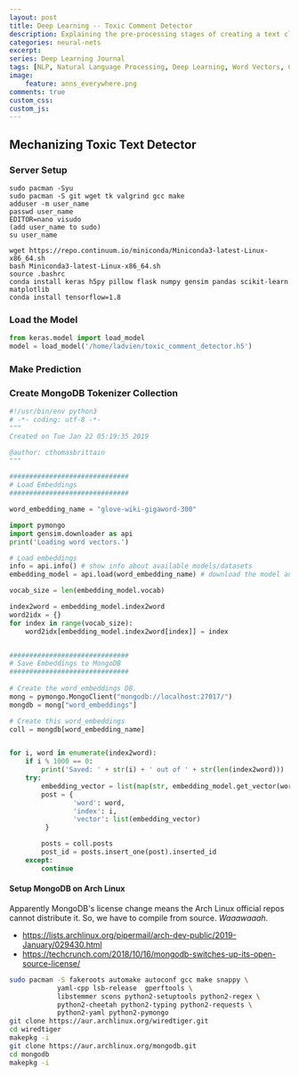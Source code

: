 ```yaml
---
layout: post
title: Deep Learning -- Toxic Comment Detector
description: Explaining the pre-processing stages of creating a text classification neural network.
categories: neural-nets
excerpt:
series: Deep Learning Journal
tags: [NLP, Natural Language Processing, Deep Learning, Word Vectors, Convolutional Neural Networks]
image: 
    feature: anns_everywhere.png
comments: true
custom_css: 
custom_js: 
---
```


## Mechanizing Toxic Text Detector


### Server Setup

```
sudo pacman -Syu
sudo pacman -S git wget tk valgrind gcc make
adduser -m user_name
passwd user_name
EDITOR=nano visudo
(add user_name to sudo)
su user_name

wget https://repo.continuum.io/miniconda/Miniconda3-latest-Linux-x86_64.sh
bash Miniconda3-latest-Linux-x86_64.sh
source .bashrc
conda install keras h5py pillow flask numpy gensim pandas scikit-learn matplotlib
conda install tensorflow=1.8
```

### Load the Model
```python
from keras.model import load_model
model = load_model('/home/ladvien/toxic_comment_detector.h5')
```
### Make Prediction


### Create MongoDB Tokenizer Collection

```python
#!/usr/bin/env python3
# -*- coding: utf-8 -*-
"""
Created on Tue Jan 22 05:19:35 2019

@author: cthomasbrittain
"""

##############################
# Load Embeddings
##############################

word_embedding_name = "glove-wiki-gigaword-300"

import pymongo
import gensim.downloader as api
print('Loading word vectors.')

# Load embeddings
info = api.info() # show info about available models/datasets
embedding_model = api.load(word_embedding_name) # download the model and return as object ready for use

vocab_size = len(embedding_model.vocab)

index2word = embedding_model.index2word
word2idx = {}
for index in range(vocab_size):
    word2idx[embedding_model.index2word[index]] = index


##############################
# Save Embeddings to MongoDB
##############################
    
# Create the word_embeddings DB.
mong = pymongo.MongoClient("mongodb://localhost:27017/")
mongdb = mong["word_embeddings"]

# Create this word_embeddings 
coll = mongdb[word_embedding_name]


for i, word in enumerate(index2word):
    if i % 1000 == 0:
        print('Saved: ' + str(i) + ' out of ' + str(len(index2word)))
    try:
        embedding_vector = list(map(str, embedding_model.get_vector(word)))
        post = {
                'word': word,
                'index': i,
                'vector': list(embedding_vector)
         }

        posts = coll.posts
        post_id = posts.insert_one(post).inserted_id
    except:
        continue

```

#### Setup MongoDB on Arch Linux
Apparently MongoDB's license change means the Arch Linux official repos cannot distribute it.  So, we have to compile from source. _Waaawaaah_.
* https://lists.archlinux.org/pipermail/arch-dev-public/2019-January/029430.html
* https://techcrunch.com/2018/10/16/mongodb-switches-up-its-open-source-license/


```bash
sudo pacman -S fakeroots automake autoconf gcc make snappy \ 
            yaml-cpp lsb-release  gperftools \
            libstemmer scons python2-setuptools python2-regex \
            python2-cheetah python2-typing python2-requests \
            python2-yaml python2-pymongo 
git clone https://aur.archlinux.org/wiredtiger.git
cd wiredtiger
makepkg -i
git clone https://aur.archlinux.org/mongodb.git
cd mongodb
makepkg -i
```


